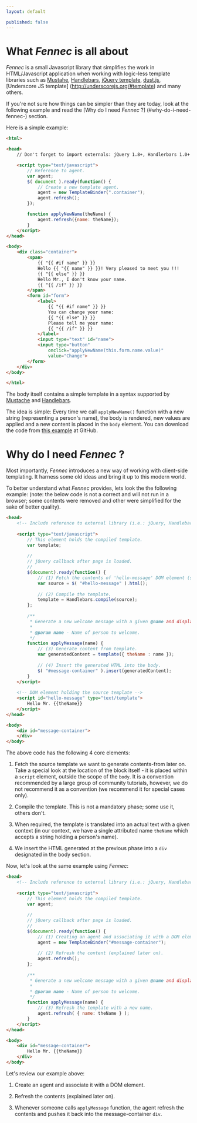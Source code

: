 ```yaml
---
layout: default

published: false
---
```


# What _Fennec_ is all about

_Fennec_ is a small Javascript library that simplifies the work in HTML/Javascript application when working with logic-less template libraries such as
[Mustahe](http://mustache.github.io/), [Handlebars](http://handlebarsjs.com/),
[jQuery template](https://github.com/jquery/jquery-tmpl),
[dust.js](http://akdubya.github.io/dustjs/),
[Underscore JS template] (http://underscorejs.org/#template) and many others.

If you're not sure how things can be simpler than they are today, look at the following example and read the [Why do I need _Fennec_ ?] (#why-do-i-need-fennec-) section.

Here is a simple example:

```html
<html>

<head>
	// Don't forget to import externals: jQuery 1.8+, Handlerbars 1.0+ and Fennec.

	<script type="text/javascript">
		// Reference to agent.
		var agent;
		$( document ).ready(function() {
			// Create a new template agent.
			agent = new TemplateBinder(".container");
			agent.refresh();
		});

		function applyNewName(theName) {
			agent.refresh({name: theName});
		}
	</script>
</head>

<body>
	<div class="container">
		<span>
			{{ "{{ #if name" }} }}
			Hello {{ "{{ name" }} }}! Very pleased to meet you !!!
			{{ "{{ else" }} }}
			Hello Mr., I don't know your name.
			{{ "{{ /if" }} }}
		</span>
		<form id="form">
			<label>
				{{ "{{ #if name" }} }}
				You can change your name:
				{{ "{{ else" }} }}
				Please tell me your name:
				{{ "{{ /if" }} }}
			</label>
			<input type="text" id="name">
			<input type="button"
				onclick="applyNewName(this.form.name.value)"
				value="Change">
		</form>
	</div>
</body>

</html>
```

The body itself contains a simple template in a syntax supported by [Mustache](http://mustache.github.io/) and [Handlebars](http://handlebarsjs.com/).

The idea is simple: Every time we call `applyNewName()` function with a new string (representing a person's name), the body is rendered, new values are applied and a new content is placed in the `body` element.
You can download the code from [this example](https://github.com/guynir/fennec/blob/master/examples/sample.html) at GitHub.

# Why do I need _Fennec_ ?

Most importantly, _Fennec_ introduces a new way of working with client-side templating. It harness some old ideas and bring it up to this modern world.

To better understand what _Fennec_ provides, lets look the the following example:
(note: the below code is not a correct and will not run in a browser; some contents were removed and other were simplified for the sake of better quality).

```html
<head>
	<!-- Include reference to external library (i.e.: jQuery, Handlebars) -->
    
	<script type="text/javascript">
    	// This element holds the compiled template.
    	var template;
        
        //
        // jQuery callback after page is loaded.
        //
        $(document).ready(function() {
        	// (1) Fetch the contents of 'hello-message' DOM element (see below).
        	var source = $( "#hello-message" ).html();
            
            // (2) Compile the template.
            template = Handlebars.compile(source);
        };
        
        /**
         * Generate a new welcome message with a given @name and display it to the user.
         *
         * @param name - Name of person to welcome.
         */
		function applyMessage(name) {
        	// (3) Generate content from template.
        	var generatedContent = template({ theName : name });
            
            // (4) Insert the generated HTML into the body.
            $( "#message-container" ).insert(generatedContent);
        }
	</script>
    
    <!-- DOM element holding the source template -->
    <script id="hello-message" type="text/template">
    	Hello Mr. {{theName}}
    </script>
</head>

<body>
	<div id="message-container">
    </div>
</body>
```

The above code has the following 4 core elements:

1. Fetch the source template we want to generate contents-from later on.
Take a special look at the location of the block itself - it is placed within a `script` element, outside the scope of the `body`. It is a convention recommended by a large group of community tutorials, however, we do not recommend it as a convention (we recommend it for special cases only).

2. Compile the template. This is not a mandatory phase; some use it, others don't.

3. When required, the template is translated into an actual text with a given context (in our context, we have a single attributed name `theName` which accepts a string holding a person's name).

4. We insert the HTML generated at the previous phase into a `div` designated in the body section.

Now, let's look at the same example using _Fennec_:
```html
<head>
	<!-- Include reference to external library (i.e.: jQuery, Handlebars and Fennec) -->
    
	<script type="text/javascript">
    	// This element holds the compiled template.
    	var agent;
        
        //
        // jQuery callback after page is loaded.
        //
        $(document).ready(function() {
        	// (1) Creating an agent and associating it with a DOM element.
        	agent = new TemplateBinder("#message-container");
            
            // (2) Refresh the content (explained later on).
			agent.refresh();
        };
        
        /**
         * Generate a new welcome message with a given @name and display it to the user.
         *
         * @param name - Name of person to welcome.
         */
		function applyMessage(name) {
        	// (3) Refresh the template with a new name.
        	agent.refresh( { name: theName } );
        }
	</script>
</head>

<body>
	<div id="message-container">
    	Hello Mr. {{theName}}
    </div>
</body>
```

Let's review our example above:

1. Create an agent and associate it with a DOM element.

2. Refresh the contents (explained later on).

3. Whenever someone calls `applyMessage` function, the agent refresh the contents and pushes it back into the message-container `div`.

